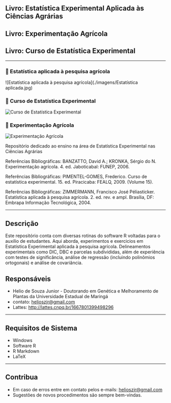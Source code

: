 ## Livro: Estatística Experimental Aplicada às Ciências Agrárias
## Livro: Experimentação Agrícola
## Livro: Curso de Estatística Experimental

---
### 📘 Estatística aplicada à pesquisa agrícola
![Estatística aplicada à pesquisa agrícola](./imagens/Estatística aplicada.jpg)

### 📗 Curso de Estatística Experimental
![Curso de Estatística Experimental](./imagens/curso-estatistica-experimental.webp)

### 📙 Experimentação Agrícola
![Experimentação Agrícola](./imagens/Experimentação.jpg)

Repositório dedicado ao ensino na área de Estatística Experimental nas Ciências Agrárias

Referências Bibliográficas: BANZATTO, David A.; KRONKA, Sérgio do N. Experimentação agrícola. 4. ed. Jaboticabal: FUNEP, 2006.

Referências Bibliográficas: PIMENTEL-GOMES, Frederico. Curso de estatística experimental. 15. ed. Piracicaba: FEALQ, 2009. (Volume 15).

Referências Bibliográficas: ZIMMERMANN, Francisco José Péliasticker. Estatística aplicada à pesquisa agrícola. 2. ed. rev. e ampl. Brasília, DF: Embrapa Informação Tecnológica, 2004.

---
## Descrição

Este repositório conta com diversas rotinas do software R voltadas para o auxilio de estudantes. Aqui aborda, experimentos e exercicios em Estatística Experimental aplicada à pesquisa agrícola. Delineamentos experimentais como DIC, DBC e parcelas subdivididas, além de experiência com testes de significância, análise de regressão (incluindo polinômios ortogonais) e análise de covariância.

## Responsáveis

- Helio de Souza Junior - Doutorando em Genética e Melhoramento de Plantas da Universidade Estadual de Maringá 
- contato: helioszjr@gmail.com
- Lattes: http://lattes.cnpq.br/1667801399498296

---
## Requisitos de Sistema

- Windows
- Software R
- R Markdown
- LaTeX

---
## Contribua

- Em caso de erros entre em contato pelos e-mails: helioszjr@gmail.com
- Sugestões de novos procedimentos são sempre bem-vindas.

